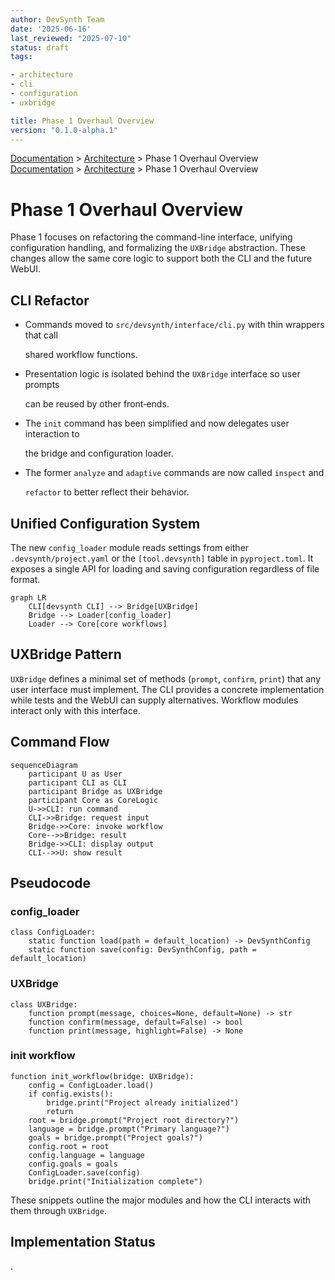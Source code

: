 ```yaml
---
author: DevSynth Team
date: '2025-06-16'
last_reviewed: "2025-07-10"
status: draft
tags:

- architecture
- cli
- configuration
- uxbridge

title: Phase 1 Overhaul Overview
version: "0.1.0-alpha.1"
---
```


<div class="breadcrumbs">
<a href="../index.md">Documentation</a> &gt; <a href="index.md">Architecture</a> &gt; Phase 1 Overhaul Overview
</div>

<div class="breadcrumbs">
<a href="../index.md">Documentation</a> &gt; <a href="index.md">Architecture</a> &gt; Phase 1 Overhaul Overview
</div>

# Phase 1 Overhaul Overview

Phase 1 focuses on refactoring the command-line interface, unifying configuration
handling, and formalizing the `UXBridge` abstraction. These changes allow the
same core logic to support both the CLI and the future WebUI.

## CLI Refactor

- Commands moved to `src/devsynth/interface/cli.py` with thin wrappers that call

  shared workflow functions.

- Presentation logic is isolated behind the `UXBridge` interface so user prompts

  can be reused by other front‑ends.

- The `init` command has been simplified and now delegates user interaction to

  the bridge and configuration loader.

- The former `analyze` and `adaptive` commands are now called `inspect` and

  `refactor` to better reflect their behavior.

## Unified Configuration System

The new `config_loader` module reads settings from either
`.devsynth/project.yaml` or the `[tool.devsynth]` table in `pyproject.toml`.
It exposes a single API for loading and saving configuration regardless of file
format.

```mermaid
graph LR
    CLI[devsynth CLI] --> Bridge[UXBridge]
    Bridge --> Loader[config_loader]
    Loader --> Core[core workflows]
```

## UXBridge Pattern

`UXBridge` defines a minimal set of methods (`prompt`, `confirm`, `print`) that
any user interface must implement. The CLI provides a concrete implementation
while tests and the WebUI can supply alternatives. Workflow modules interact
only with this interface.

## Command Flow

```mermaid
sequenceDiagram
    participant U as User
    participant CLI as CLI
    participant Bridge as UXBridge
    participant Core as CoreLogic
    U->>CLI: run command
    CLI->>Bridge: request input
    Bridge->>Core: invoke workflow
    Core-->>Bridge: result
    Bridge->>CLI: display output
    CLI-->>U: show result
```

## Pseudocode

### config_loader

```pseudocode
class ConfigLoader:
    static function load(path = default_location) -> DevSynthConfig
    static function save(config: DevSynthConfig, path = default_location)
```

### UXBridge

```pseudocode
class UXBridge:
    function prompt(message, choices=None, default=None) -> str
    function confirm(message, default=False) -> bool
    function print(message, highlight=False) -> None
```

### init workflow

```pseudocode
function init_workflow(bridge: UXBridge):
    config = ConfigLoader.load()
    if config.exists():
        bridge.print("Project already initialized")
        return
    root = bridge.prompt("Project root directory?")
    language = bridge.prompt("Primary language?")
    goals = bridge.prompt("Project goals?")
    config.root = root
    config.language = language
    config.goals = goals
    ConfigLoader.save(config)
    bridge.print("Initialization complete")
```

These snippets outline the major modules and how the CLI interacts with them
through `UXBridge`.
## Implementation Status

.
